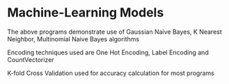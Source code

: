 # Machine-Learning Models

The above programs demonstrate use of Gaussian Naive Bayes, K Nearest Neighbor, Multinomial Naive Bayes algorithms

Encoding techniques used are One Hot Encoding, Label Encoding and CountVectorizer

K-fold Cross Validation used for accuracy calculation for most programs

